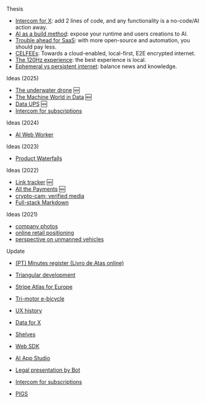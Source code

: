 Thesis
- [Intercom for X](2023-01-24-Intercom-for-X-thesis.md): add 2 lines of code, and any functionality is a no-code/AI action away.
- [AI as a build method](2023-03-14-AI-is-a-new-way-of-building.md): expose your runtime and users creations to AI.
- [Trouble ahead for SaaS](2017-12-03-trouble-ahead-for-saas.md): with more open-source and automation, you should pay less.
- [CELFEEs](2022-02-14-CELFEEs.md): Towards a cloud-enabled, local-first, E2E encrypted internet.
- [The 120Hz experience](2021-10-18-the-120Hz-experience.md): the best experience is local.
- [Ephemeral vs persistent internet](2015-04-19-ephemeral-vs-persistent-products.md): balance news and knowledge.

Ideas (2025)
- [The underwater drone](2025-05-02-underwater-drone/readme.md) 🆕
- [The Machine World in Data](2025-05-02-OWID-Machine-world.md) 🆕
- [Data UPS](2025-03-06-www-message-queue.md) 🆕
- [Intercom for subscriptions](2025-01-13-intercom-for-subscriptions.md)

Ideas (2024)
- [AI Web Worker](2024-11-21-AI-web-worker.md)

Ideas (2023)
- [Product Waterfalls](/2023-07-13-product-waterfalls.md)

Ideas (2022)
- [Link tracker](2022-06-11-link-tracker.md) 🆕
- [All the Payments](2022-06-01-multi-country-payments-terminal) 🆕
- [crypto-cam; verified media](2022-02-10-crypto-cam.md)
- [Full-stack Markdown](2022-03-01-full-stack-markdown.md)

Ideas (2021)
- [company photos](2021-08-21-company-photos.md)
- [online retail positioning](2020-04-29-online-retail-positioning.md)
- [perspective on unmanned vehicles](2017-02-25-perspective-on-unmanned-vehicles.md)

Update
- [(PT) Minutes register (Livro de Atas online)]()

- [Triangular development]()
- [Stripe Atlas for Europe]()
- [Tri-motor e-bicycle]()
- [UX history]()
- [Data for X]()
- [Shelves]()
- [Web SDK]()
- [AI App Studio]()
- [Legal presentation by Bot]()
- [Intercom for subscriptions]()
- [PIGS]()



